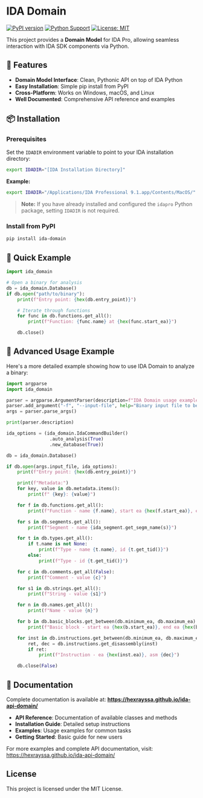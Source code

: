 # IDA Domain

[![PyPI version](https://badge.fury.io/py/ida-domain.svg)](https://badge.fury.io/py/ida-domain)
[![Python Support](https://img.shields.io/pypi/pyversions/ida-domain.svg)](https://pypi.org/project/ida-domain/)
[![License: MIT](https://img.shields.io/badge/License-MIT-yellow.svg)](https://opensource.org/licenses/MIT)

This project provides a **Domain Model** for IDA Pro, allowing seamless interaction with IDA SDK components via Python.

## 🚀 Features

- **Domain Model Interface**: Clean, Pythonic API on top of IDA Python
- **Easy Installation**: Simple pip install from PyPI
- **Cross-Platform**: Works on Windows, macOS, and Linux
- **Well Documented**: Comprehensive API reference and examples

## 📦 Installation

### Prerequisites

Set the `IDADIR` environment variable to point to your IDA installation directory:

```bash
export IDADIR="[IDA Installation Directory]"
```

**Example:**
```bash
export IDADIR="/Applications/IDA Professional 9.1.app/Contents/MacOS/"
```

> **Note:** If you have already installed and configured the `idapro` Python package, setting `IDADIR` is not required.

### Install from PyPI

```bash
pip install ida-domain
```

## 🎯 Quick Example

```python
import ida_domain

# Open a binary for analysis
db = ida_domain.Database()
if db.open("path/to/binary"):
    print(f"Entry point: {hex(db.entry_point)}")

    # Iterate through functions
    for func in db.functions.get_all():
        print(f"Function: {func.name} at {hex(func.start_ea)}")

    db.close()
```

## 📝 Advanced Usage Example

Here's a more detailed example showing how to use IDA Domain to analyze a binary:

```python
import argparse
import ida_domain

parser = argparse.ArgumentParser(description=f"IDA Domain usage example, version {ida_domain.VersionInfo.api_version}")
parser.add_argument("-f", "--input-file", help="Binary input file to be loaded", type=str, required=True)
args = parser.parse_args()

print(parser.description)

ida_options = (ida_domain.IdaCommandBuilder()
                .auto_analysis(True)
                .new_database(True))

db = ida_domain.Database()

if db.open(args.input_file, ida_options):
    print(f"Entry point: {hex(db.entry_point)}")

    print(f"Metadata:")
    for key, value in db.metadata.items():
        print(f" {key}: {value}")

    for f in db.functions.get_all():
        print(f"Function - name {f.name}, start ea {hex(f.start_ea)}, end ea {f.end_ea}")

    for s in db.segments.get_all():
        print(f"Segment - name {ida_segment.get_segm_name(s)}")

    for t in db.types.get_all():
        if t.name is not None:
            print(f"Type - name {t.name}, id {t.get_tid()}")
        else:
            print(f"Type - id {t.get_tid()}")

    for c in db.comments.get_all(False):
        print(f"Comment - value {c}")

    for s1 in db.strings.get_all():
        print(f"String - value {s1}")

    for n in db.names.get_all():
        print(f"Name - value {n}")

    for b in db.basic_blocks.get_between(db.minimum_ea, db.maximum_ea):
        print(f"Basic block - start ea {hex(b.start_ea)}, end ea {hex(b.end_ea)}")

    for inst in db.instructions.get_between(db.minimum_ea, db.maximum_ea):
        ret, dec = db.instructions.get_disassembly(inst)
        if ret:
            print(f"Instruction - ea {hex(inst.ea)}, asm {dec}")

    db.close(False)
```

## 📖 Documentation

Complete documentation is available at: **https://hexrayssa.github.io/ida-api-domain/**

- **API Reference**: Documentation of available classes and methods
- **Installation Guide**: Detailed setup instructions
- **Examples**: Usage examples for common tasks
- **Getting Started**: Basic guide for new users

For more examples and complete API documentation, visit: https://hexrayssa.github.io/ida-api-domain/

## License

This project is licensed under the MIT License.
